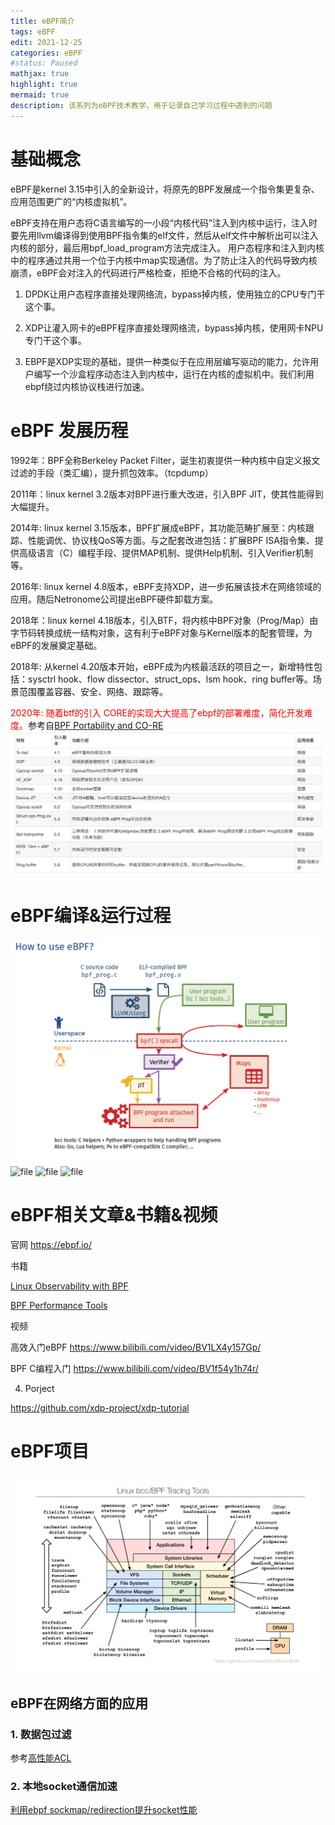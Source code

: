 ```yaml
---
title: eBPF简介
tags: eBPF
edit: 2021-12-25
categories: eBPF
#status: Paused
mathjax: true
highlight: true
mermaid: true
description: 该系列为eBPF技术教学，用于记录自己学习过程中遇到的问题
---
```

# 基础概念
eBPF是kernel 3.15中引入的全新设计，将原先的BPF发展成一个指令集更复杂、应用范围更广的“内核虚拟机”。

eBPF支持在用户态将C语言编写的一小段“内核代码”注入到内核中运行，注入时要先用llvm编译得到使用BPF指令集的elf文件，然后从elf文件中解析出可以注入内核的部分，最后用bpf_load_program方法完成注入。 用户态程序和注入到内核中的程序通过共用一个位于内核中map实现通信。为了防止注入的代码导致内核崩溃，eBPF会对注入的代码进行严格检查，拒绝不合格的代码的注入。

1. DPDK让用户态程序直接处理网络流，bypass掉内核，使用独立的CPU专门干这个事。

2. XDP让灌入网卡的eBPF程序直接处理网络流，bypass掉内核，使用网卡NPU专门干这个事。

3. EBPF是XDP实现的基础，提供一种类似于在应用层编写驱动的能力，允许用户编写一个沙盒程序动态注入到内核中，运行在内核的虚拟机中。我们利用ebpf绕过内核协议栈进行加速。

# eBPF 发展历程
1992年：BPF全称Berkeley Packet Filter，诞生初衷提供一种内核中自定义报文过滤的手段（类汇编），提升抓包效率。（tcpdump）

2011年：linux kernel 3.2版本对BPF进行重大改进，引入BPF JIT，使其性能得到大幅提升。

2014年:  linux kernel 3.15版本，BPF扩展成eBPF，其功能范畴扩展至：内核跟踪、性能调优、协议栈QoS等方面。与之配套改进包括：扩展BPF ISA指令集、提供高级语言（C）编程手段、提供MAP机制、提供Help机制、引入Verifier机制等。

2016年:  linux kernel 4.8版本，eBPF支持XDP，进一步拓展该技术在网络领域的应用。随后Netronome公司提出eBPF硬件卸载方案。

2018年：linux kernel 4.18版本，引入BTF，将内核中BPF对象（Prog/Map）由字节码转换成统一结构对象，这有利于eBPF对象与Kernel版本的配套管理，为eBPF的发展奠定基础。

2018年:  从kernel 4.20版本开始，eBPF成为内核最活跃的项目之一，新增特性包括：sysctrl hook、flow dissector、struct_ops、lsm hook、ring buffer等。场景范围覆盖容器、安全、网络、跟踪等。

<font color=red>2020年:  随着btf的引入 CORE的实现大大提高了ebpf的部署难度，简化开发难度。</font>参考自[BPF Portability and CO-RE](https://facebookmicrosites.github.io/bpf/blog/2020/02/19/bpf-portability-and-co-re.html)
![file](https://raw.githubusercontent.com/SenberHu/SenberHu.github.io/master/_posts/2021-12-25-eBPF%E7%AE%80%E4%BB%8B/assets/1.png)
# eBPF编译&运行过程
![file](https://raw.githubusercontent.com/SenberHu/SenberHu.github.io/master/_posts/2021-12-25-eBPF%E7%AE%80%E4%BB%8B/assets/2.png)
![file](https://raw.githubusercontent.com/SenberHu/SenberHu.github.io/master/_posts/2021-12-25-eBPF%E7%AE%80%E4%BB%8B/assets/3.png)
![file](https://raw.githubusercontent.com/SenberHu/SenberHu.github.io/master/_posts/2021-12-25-eBPF%E7%AE%80%E4%BB%8B/assets/4.png)
![file](https://raw.githubusercontent.com/SenberHu/SenberHu.github.io/master/_posts/2021-12-25-eBPF%E7%AE%80%E4%BB%8B/assets/5.png)
# eBPF相关文章&书籍&视频
官网 https://ebpf.io/

书籍 

[Linux Observability with BPF](https://www.amazon.com/Linux-Observability-BPF-Programming-Performance/dp/1492050202)

[BPF Performance Tools](http://www.brendangregg.com/bpf-performance-tools-book.html)

视频 

高效入门eBPF https://www.bilibili.com/video/BV1LX4y157Gp/

BPF C编程入门 https://www.bilibili.com/video/BV1f54y1h74r/

 4. Porject

 https://github.com/xdp-project/xdp-tutorial

# eBPF项目
![file](https://raw.githubusercontent.com/SenberHu/SenberHu.github.io/master/_posts/2021-12-25-eBPF%E7%AE%80%E4%BB%8B/assets/6.png)
## eBPF在网络方面的应用
### 1. 数据包过滤
参考[高性能ACL](https://blog.csdn.net/ByteDanceTech/article/details/106632252)

### 2. 本地socket通信加速
[利用ebpf sockmap/redirection提升socket性能](https://arthurchiao.art/blog/socket-acceleration-with-ebpf-zh/)

